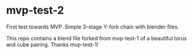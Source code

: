 # mvp-test-2
First test towards MVP. Simple 3-stage Y-fork chain with blender files.

This repo contains a blend file forked from mvp-test-1 of a beautiful torus and cube pairing. Thanks mvp-test-1!
